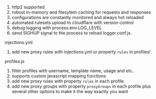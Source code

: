 1. http2 supported
2. robust in-memory and filesytem caching for requests and responses
3. configurations are constantly monitored and always hot reloaded
4. automated rulesets upload to cloudflare with version control
5. debug logging with process.env.LOG_LEVEL
6. send SIGHUP signal to the process to reload logger.conf.js.

injections.yml
1. add new proxy rules with injections.yml or property `rules` in profiles!

profiles.js
1. filter profiles with username, template name, usage and etc..
2. supports custom javascript mapping functions
3. add new proxy rules with property `rules` in each profile
4. add new proxy groups with property `proxyGroups` in each profile plus several other options to make it the way exactly you want



